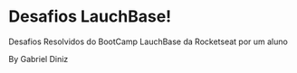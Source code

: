 # Desafios LauchBase!
 Desafios Resolvidos do BootCamp LauchBase da Rocketseat por um aluno





 By Gabriel Diniz
